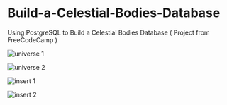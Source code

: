# Build-a-Celestial-Bodies-Database
Using PostgreSQL to Build a Celestial Bodies Database ( Project from FreeCodeCamp )

![universe 1](https://github.com/user-attachments/assets/2afa27ef-639f-46cf-adbd-aae4fe7728e7)

![universe 2](https://github.com/user-attachments/assets/03153f7b-069c-4991-b252-9454f5b87dcd)

![insert 1](https://github.com/user-attachments/assets/885e9a28-ab49-439d-b2e4-5577d590016c)

![insert 2](https://github.com/user-attachments/assets/5f937f8c-a45f-42c6-90ac-9b8cbfb156d6)
